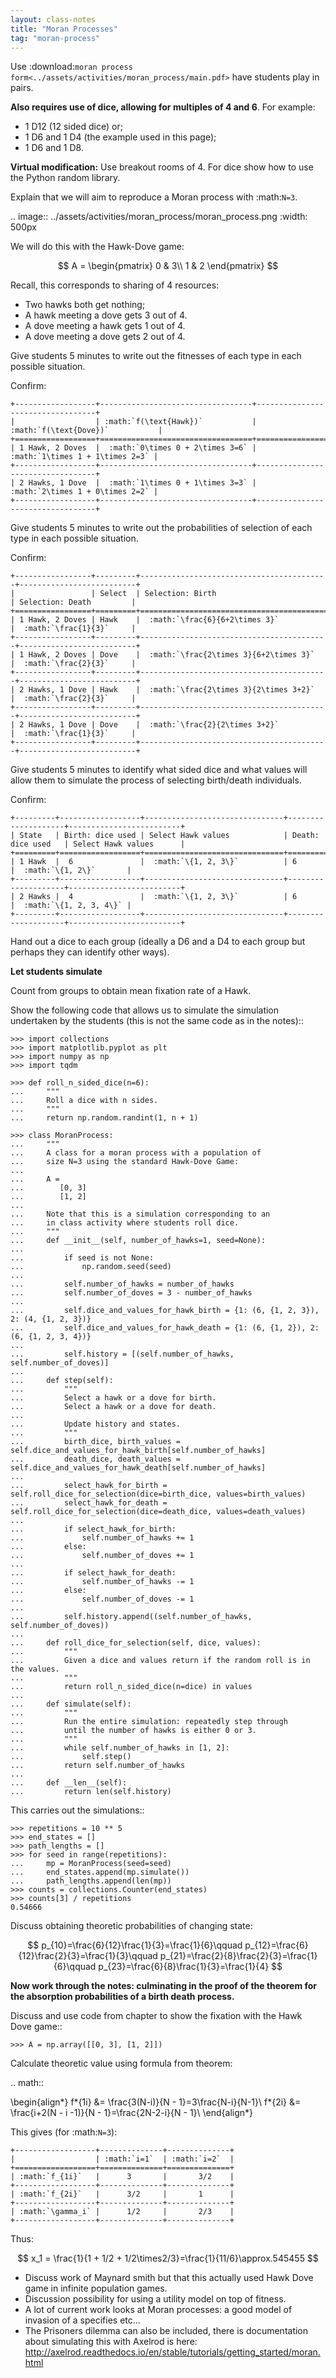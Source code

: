 ```yaml
---
layout: class-notes
title: "Moran Processes"
tag: "moran-process"
---
```


Use :download:`moran process
form<../assets/activities/moran_process/main.pdf>` have students play in pairs.

**Also requires use of dice, allowing for multiples of 4 and 6**. For example:

- 1 D12 (12 sided dice) or;
- 1 D6 and 1 D4 (the example used in this page);
- 1 D6 and 1 D8.

**Virtual modification:** Use breakout rooms of 4. For dice show how to use the
Python random library.

Explain that we will aim to reproduce a Moran process with :math:`N=3`.

.. image:: ../assets/activities/moran_process/moran_process.png
:width: 500px

We will do this with the Hawk-Dove game:

$$
A = \begin{pmatrix}
   0 & 3\\
   1 & 2
\end{pmatrix}
$$

Recall, this corresponds to sharing of 4 resources:

- Two hawks both get nothing;
- A hawk meeting a dove gets 3 out of 4.
- A dove meeting a hawk gets 1 out of 4.
- A dove meeting a dove gets 2 out of 4.

Give students 5 minutes to write out the fitnesses of each type in each possible
situation.

Confirm:

    +------------------+----------------------------------+----------------------------------+
    |                  | :math:`f(\text{Hawk})`           | :math:`f(\text{Dove})`           |
    +==================+==================================+==================================+
    | 1 Hawk, 2 Doves  |  :math:`0\times 0 + 2\times 3=6` |  :math:`1\times 1 + 1\times 2=3` |
    +------------------+----------------------------------+----------------------------------+
    | 2 Hawks, 1 Dove  |  :math:`1\times 0 + 1\times 3=3` |  :math:`2\times 1 + 0\times 2=2` |
    +------------------+----------------------------------+----------------------------------+

Give students 5 minutes to write out the probabilities of selection of each type
in each possible situation.

Confirm:

    +-----------------+---------+------------------------------------------+--------------------------+
    |                 | Select  | Selection: Birth                         | Selection: Death         |
    +=================+=========+==========================================+==========================+
    | 1 Hawk, 2 Doves | Hawk    |  :math:`\frac{6}{6+2\times 3}`           |  :math:`\frac{1}{3}`     |
    +-----------------+---------+------------------------------------------+--------------------------+
    | 1 Hawk, 2 Doves | Dove    |  :math:`\frac{2\times 3}{6+2\times 3}`   |  :math:`\frac{2}{3}`     |
    +-----------------+---------+------------------------------------------+--------------------------+
    | 2 Hawks, 1 Dove | Hawk    |  :math:`\frac{2\times 3}{2\times 3+2}`   |  :math:`\frac{2}{3}`     |
    +-----------------+---------+------------------------------------------+--------------------------+
    | 2 Hawks, 1 Dove | Dove    |  :math:`\frac{2}{2\times 3+2}`           |  :math:`\frac{1}{3}`     |
    +-----------------+---------+------------------------------------------+--------------------------+

Give students 5 minutes to identify what sided dice and what values will allow
them to simulate the process of selecting birth/death individuals.

Confirm:

    +---------+------------------+-------------------------------+--------------------+-------------------------+
    | State   | Birth: dice used | Select Hawk values            | Death: dice used   | Select Hawk values      |
    +=========+==================+===============================+====================+=========================+
    | 1 Hawk  |  6               |  :math:`\{1, 2, 3\}`          | 6                  |  :math:`\{1, 2\}`       |
    +---------+------------------+-------------------------------+--------------------+-------------------------+
    | 2 Hawks |  4               |  :math:`\{1, 2, 3\}`          | 6                  |  :math:`\{1, 2, 3, 4\}` |
    +---------+------------------+-------------------------------+--------------------+-------------------------+

Hand out a dice to each group (ideally a D6 and a D4 to each group but perhaps
they can identify other ways).

**Let students simulate**

Count from groups to obtain mean fixation rate of a Hawk.

Show the following code that allows us to simulate the simulation undertaken by
the students (this is not the same code as in the notes)::

    >>> import collections
    >>> import matplotlib.pyplot as plt
    >>> import numpy as np
    >>> import tqdm

    >>> def roll_n_sided_dice(n=6):
    ...     """
    ...     Roll a dice with n sides.
    ...     """
    ...     return np.random.randint(1, n + 1)

    >>> class MoranProcess:
    ...     """
    ...     A class for a moran process with a population of
    ...     size N=3 using the standard Hawk-Dove Game:
    ...
    ...     A =
    ...        [0, 3]
    ...        [1, 2]
    ...
    ...     Note that this is a simulation corresponding to an
    ...     in class activity where students roll dice.
    ...     """
    ...     def __init__(self, number_of_hawks=1, seed=None):
    ...
    ...         if seed is not None:
    ...             np.random.seed(seed)
    ...
    ...         self.number_of_hawks = number_of_hawks
    ...         self.number_of_doves = 3 - number_of_hawks
    ...
    ...         self.dice_and_values_for_hawk_birth = {1: (6, {1, 2, 3}), 2: (4, {1, 2, 3})}
    ...         self.dice_and_values_for_hawk_death = {1: (6, {1, 2}), 2: (6, {1, 2, 3, 4})}
    ...
    ...         self.history = [(self.number_of_hawks, self.number_of_doves)]
    ...
    ...     def step(self):
    ...         """
    ...         Select a hawk or a dove for birth.
    ...         Select a hawk or a dove for death.
    ...
    ...         Update history and states.
    ...         """
    ...         birth_dice, birth_values = self.dice_and_values_for_hawk_birth[self.number_of_hawks]
    ...         death_dice, death_values = self.dice_and_values_for_hawk_death[self.number_of_hawks]
    ...
    ...         select_hawk_for_birth = self.roll_dice_for_selection(dice=birth_dice, values=birth_values)
    ...         select_hawk_for_death = self.roll_dice_for_selection(dice=death_dice, values=death_values)
    ...
    ...         if select_hawk_for_birth:
    ...             self.number_of_hawks += 1
    ...         else:
    ...             self.number_of_doves += 1
    ...
    ...         if select_hawk_for_death:
    ...             self.number_of_hawks -= 1
    ...         else:
    ...             self.number_of_doves -= 1
    ...
    ...         self.history.append((self.number_of_hawks, self.number_of_doves))
    ...
    ...     def roll_dice_for_selection(self, dice, values):
    ...         """
    ...         Given a dice and values return if the random roll is in the values.
    ...         """
    ...         return roll_n_sided_dice(n=dice) in values
    ...
    ...     def simulate(self):
    ...         """
    ...         Run the entire simulation: repeatedly step through
    ...         until the number of hawks is either 0 or 3.
    ...         """
    ...         while self.number_of_hawks in [1, 2]:
    ...             self.step()
    ...         return self.number_of_hawks
    ...
    ...     def __len__(self):
    ...         return len(self.history)

This carries out the simulations::

    >>> repetitions = 10 ** 5
    >>> end_states = []
    >>> path_lengths = []
    >>> for seed in range(repetitions):
    ...     mp = MoranProcess(seed=seed)
    ...     end_states.append(mp.simulate())
    ...     path_lengths.append(len(mp))
    >>> counts = collections.Counter(end_states)
    >>> counts[3] / repetitions
    0.54666

Discuss obtaining theoretic probabilities of changing state:

$$
p_{10}=\frac{6}{12}\frac{1}{3}=\frac{1}{6}\qquad
p_{12}=\frac{6}{12}\frac{2}{3}=\frac{1}{3}\qquad
p_{21}=\frac{2}{8}\frac{2}{3}=\frac{1}{6}\qquad
p_{23}=\frac{6}{8}\frac{1}{3}=\frac{1}{4}
$$

**Now work through the notes: culminating in the proof of the theorem for the
absorption probabilities of a birth death process.**

Discuss and use code from chapter to show the fixation with the Hawk Dove game::

    >>> A = np.array([[0, 3], [1, 2]])

Calculate theoretic value using formula from theorem:

.. math::

\begin{align*}
f*{1i} &= \frac{3(N-i)}{N - 1}=3\frac{N-i}{N-1}\\
f*{2i} &= \frac{i+2(N - i -1)}{N - 1}=\frac{2N-2-i}{N - 1}\\
\end{align*}

This gives (for :math:`N=3`):

    +------------------+--------------+--------------+
    |                  | :math:`i=1`  | :math:`i=2`  |
    +==================+==============+==============+
    | :math:`f_{1i}`   |      3       |       3/2    |
    +------------------+--------------+--------------+
    | :math:`f_{2i}`   |      3/2     |       1      |
    +------------------+--------------+--------------+
    | :math:`\gamma_i` |      1/2     |       2/3    |
    +------------------+--------------+--------------+

Thus:

$$
x_1 = \frac{1}{1 + 1/2 + 1/2\times2/3}=\frac{1}{11/6}\approx.545455
$$

- Discuss work of Maynard smith but that this actually used Hawk Dove game in
  infinite population games.
- Discussion possibility for using a utility model on top of fitness.
- A lot of current work looks at Moran processes: a good model of invasion of a
  specifies etc...
- The Prisoners dilemma can also be included, there is documentation about
  simulating this with Axelrod is here:
  http://axelrod.readthedocs.io/en/stable/tutorials/getting_started/moran.html
